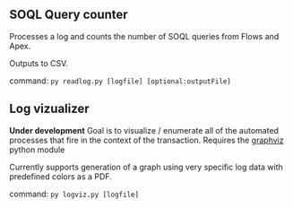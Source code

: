 ## SOQL Query counter ##
Processes a log and counts the number of SOQL queries from Flows and Apex.  

Outputs to CSV.

command: `py readlog.py [logfile] [optional:outputFile]`

## Log vizualizer ##
**Under development**
Goal is to visualize / enumerate all of the automated processes that fire in the context of the transaction.
Requires the [graphviz](https://graphviz.readthedocs.io/en/stable/manual.html) python module 

Currently supports generation of a graph using very specific log data with predefined colors as a PDF.

command: `py logviz.py [logfile]`
